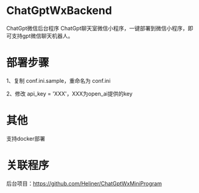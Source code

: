 # ChatGptWxBackend
ChatGpt微信后台程序
ChatGpt聊天室微信小程序，一键部署到微信小程序，即可支持gpt微信聊天机器人。

# 部署步骤
1、复制 conf.ini.sample，重命名为 conf.ini 

2、修改 api_key = 'XXX'，XXX为open_ai提供的key
# 其他
支持docker部署

# 关联程序
后台项目：https://github.com/Heliner/ChatGptWxMiniProgram
